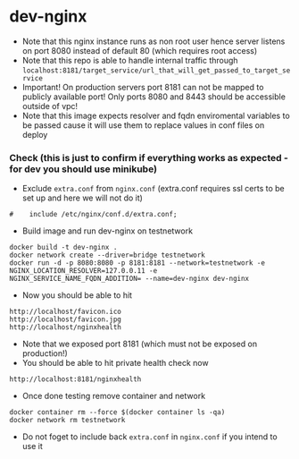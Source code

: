 # dev-nginx
- Note that this nginx instance runs as non root user hence server listens on port 8080 instead of default 80 (which requires root access)
- Note that this repo is able to handle internal traffic through `localhost:8181/target_service/url_that_will_get_passed_to_target_service`
- Important! On production servers port 8181 can not be mapped to publicly available port! Only ports 8080 and 8443 should be accessible outside of vpc!
- Note that this image expects resolver and fqdn enviromental variables to be passed cause it will use them to replace values in conf files on deploy
### Check (this is just to confirm if everything works as expected - for dev you should use minikube)
- Exclude `extra.conf` from `nginx.conf` (extra.conf requires ssl certs to be set up and here we will not do it)
```
#    include /etc/nginx/conf.d/extra.conf;
```
- Build image and run dev-nginx on testnetwork
```
docker build -t dev-nginx .
docker network create --driver=bridge testnetwork
docker run -d -p 8080:8080 -p 8181:8181 --network=testnetwork -e NGINX_LOCATION_RESOLVER=127.0.0.11 -e NGINX_SERVICE_NAME_FQDN_ADDITION= --name=dev-nginx dev-nginx
```
- Now you should be able to hit
```
http://localhost/favicon.ico
http://localhost/favicon.jpg
http://localhost/nginxhealth
```
- Note that we exposed port 8181 (which must not be exposed on production!)
- You should be able to hit private health check now
```
http://localhost:8181/nginxhealth
```
- Once done testing remove container and network
```
docker container rm --force $(docker container ls -qa)
docker network rm testnetwork
```
- Do not foget to include back `extra.conf` in `nginx.conf` if you intend to use it
